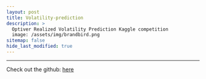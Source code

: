 ```yaml
---
layout: post
title: Volatility-prediction
description: >
  Optiver Realized Volatility Prediction Kaggle competition
  image: /assets/img/brandbird.png
sitemap: false
hide_last_modified: true
---
```

---

Check out the github: [here](https://github.com/shivacharan22/Volatility-prediction)
